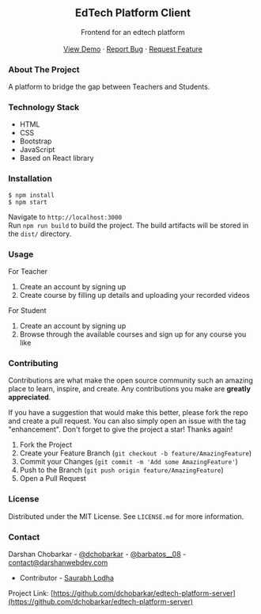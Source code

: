 <div align="center">
  <h2 align="center">EdTech Platform Client</h2>

  <p align="center">
   Frontend for an edtech platform
    <br />
    <br />
    <a href="https://github.com/dchobarkar/edtech-platform-client/">View Demo</a>
    ·
    <a href="https://github.com/dchobarkar/edtech-platform-client/issues">Report Bug</a>
    ·
    <a href="https://github.com/dchobarkar/edtech-platform-client/issues">Request Feature</a>
  </p>
</div>

### About The Project

A platform to bridge the gap between Teachers and Students.

### Technology Stack

- HTML
- CSS
- Bootstrap
- JavaScript
- Based on React library

### Installation

    $ npm install
    $ npm start

Navigate to `http://localhost:3000`  
 Run `npm run build` to build the project. The build artifacts will be stored in the `dist/` directory.

### Usage

For Teacher

1. Create an account by signing up
2. Create course by filling up details and uploading your recorded videos

For Student

1. Create an account by signing up
2. Browse through the available courses and sign up for any course you like

### Contributing

Contributions are what make the open source community such an amazing place to learn, inspire, and create. Any contributions you make are **greatly appreciated**.

If you have a suggestion that would make this better, please fork the repo and create a pull request. You can also simply open an issue with the tag "enhancement".
Don't forget to give the project a star! Thanks again!

1. Fork the Project
2. Create your Feature Branch (`git checkout -b feature/AmazingFeature`)
3. Commit your Changes (`git commit -m 'Add some AmazingFeature'`)
4. Push to the Branch (`git push origin feature/AmazingFeature`)
5. Open a Pull Request

### License

Distributed under the MIT License. See `LICENSE.md` for more information.

### Contact

Darshan Chobarkar - [@dchobarkar](https://www.linkedin.com/in/dchobarkar/) - [@barbatos\_\_08](https://twitter.com/barbatos__08) - contact@darshanwebdev.com

- Contributor - [Saurabh Lodha](https://github.com/saurabh-lodha-16)

Project Link: [https://github.com/dchobarkar/edtech-platform-server](https://github.com/dchobarkar/edtech-platform-server)
